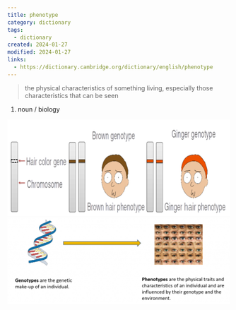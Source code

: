 ```yaml
---
title: phenotype
category: dictionary
tags:
  - dictionary
created: 2024-01-27
modified: 2024-01-27
links:
  - https://dictionary.cambridge.org/dictionary/english/phenotype
---
```


> the physical characteristics of something living, especially those characteristics that can be seen

1. noun / biology

![image](./attachments/image_20240127112328.png)
![image](./attachments/image_20240127112739.png)
